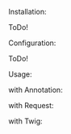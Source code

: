 Installation:

ToDo!

Configuration:

ToDo!

Usage:

with Annotation:


with Request:


with Twig:



